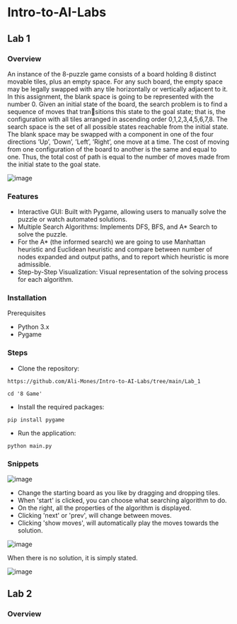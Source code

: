 ﻿# Intro-to-AI-Labs
## Lab 1   
### Overview   
An instance of the 8-puzzle game consists of a board holding 8 distinct movable tiles, plus
an empty space. For any such board, the empty space may be legally swapped with any tile
horizontally or vertically adjacent to it. In this assignment, the blank space is going to be
represented with the number 0.
Given an initial state of the board, the search problem is to find a sequence of moves that transitions this state to the goal state; that is, the configuration with all tiles arranged in ascending order 0,1,2,3,4,5,6,7,8.
The search space is the set of all possible states reachable from the initial state. The blank space may be swapped with a component in one of the four directions ’Up’, ’Down’, ’Left’, ’Right’, one move at a time. The cost of moving from one configuration of the board to another is the same and equal to one. Thus, the total cost of path is equal to the number of moves made from the initial state to the goal state.      
   
![image](https://github.com/Ali-Mones/Intro-to-AI-Labs/assets/128807308/b768b730-6f9f-4378-8fc2-63dc0b805d30)   

### Features
 * Interactive GUI: Built with Pygame, allowing users to manually solve the puzzle or watch automated solutions.
 * Multiple Search Algorithms: Implements DFS, BFS, and A* Search to solve the puzzle.
 * For the A* (the informed search) we are going to use Manhattan heuristic and Euclidean
heuristic and compare between number of nodes expanded and output paths, and to report
which heuristic is more admissible.
 * Step-by-Step Visualization: Visual representation of the solving process for each algorithm.

### Installation
Prerequisites
* Python 3.x
* Pygame

### Steps
* Clone the repository:
```
https://github.com/Ali-Mones/Intro-to-AI-Labs/tree/main/Lab_1
```
```
cd '8 Game'
```
* Install the required packages:
```
pip install pygame
```
* Run the application:
```
python main.py
```
### Snippets   

![image](https://github.com/Ali-Mones/Intro-to-AI-Labs/assets/128807308/87a7eb2e-b091-4a2f-8cbb-0b86e80590fb)   
   
* Change the starting board as you like by dragging and dropping tiles.   
* When 'start' is clicked, you can choose what searching algorithm to do.   
* On the right, all the properties of the algorithm is displayed.
* Clicking 'next' or 'prev', will change between moves.
* Clicking 'show moves', will automatically play the moves towards the solution.

![image](https://github.com/Ali-Mones/Intro-to-AI-Labs/assets/128807308/8fcd11eb-1886-4afb-8df3-20890399efe8)

When there is no solution, it is simply stated.
      
![image](https://github.com/Ali-Mones/Intro-to-AI-Labs/assets/128807308/471ead6b-9a02-471a-82c1-f77c27a60c46)

## Lab 2   
### Overview
